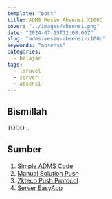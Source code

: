 ```yaml
---
template: "post"
title: ADMS Mesin Absensi X100C
cover: "../images/absensi.png"
date: "2024-07-15T12:08:00Z"
slug: "adms-mesin-absensi-x100c"
keywords: "absensi"
categories:
  - belajar
tags:
  - laravel
  - server
  - absensi
---
```



## Bismillah

TODO...

## Sumber

1. [Simple ADMS Code](https://github.com/saifulcoder/adms-server-ZKTeco)
2. [Manual Solution Push](https://rawcdn.githack.com/topidesta/topidesta/baa6612c36ed6afa08d639ebc04ca72a4d1a8edd/content/images/HTTPPUSHSDK2_0_1_en.pdf)
3. [Zkteco Push Protocol](https://rawcdn.githack.com/topidesta/topidesta/baa6612c36ed6afa08d639ebc04ca72a4d1a8edd/content/images/Attendance-PUSH-Communication-Protocol-20200325.pdf)
4. [Server EasyApp](https://adms.easyapp.my.id/login)